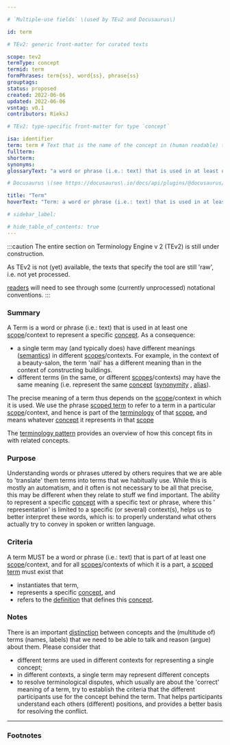 ```yaml
---

# `Multiple-use fields` \(used by TEv2 and Docusaurus\)

id: term

# TEv2: generic front-matter for curated texts

scope: tev2
termType: concept
termid: term
formPhrases: term{ss}, word{ss}, phrase{ss}
grouptags:
status: proposed
created: 2022-06-06
updated: 2022-06-06
vsntag: v0.1
contributors: RieksJ

# TEv2: type-specific front-matter for type `concept`

isa: identifier
term: term # Text that is the name of the concept in (human readable) texts.
fullterm:
shorterm:
synonyms:
glossaryText: "a word or phrase (i.e.: text) that is used in at least one [scope](@)/context to represent a specific [concept](@)."

# Docusaurus \(see https://docusaurus\.io/docs/api/plugins/@docusaurus/plugin-content-docs#markdown-front-matter\):

title: "Term"
hoverText: "Term: a word or phrase (i.e.: text) that is used in at least one Scope/context to represent a specific Concept."

# sidebar_label:

# hide_table_of_contents: true
---
```


:::caution
The entire section on Terminology Engine v 2 (TEv2) is still under construction.

As TEv2 is not (yet) available, the texts that specify the tool are still 'raw', i.e. not yet
processed.

[readers](@) will need to see through some (currently unprocessed) notational
conventions.
:::

### Summary

A Term is a word or phrase (i.e.: text) that is used in at least one [scope](@)/context to represent
a specific [concept](@). As a consequence:

- a single term may (and typically does) have different meanings ([semantics](@)) in
  different [scopes](@)/contexts. For example, in the context of a beauty-salon, the term 'nail' has
  a different meaning than in the context of constructing buildings.
- different terms (in the same, or different [scopes](@)/contexts) may have the same meaning (i.e.
  represent the same [concept](@) ([synonymity](https://en.wikipedia.org/wiki/Synonym)
  , [alias](https://www.merriam-webster.com/dictionary/alias)).

The precise meaning of a term thus depends on the [scope](@)/context in which it is used. We use the
phrase [scoped term](@) to refer to a term in a particular [scope](@)/context, and hence is part of
the [terminology](@) of that [scope](@), and means whatever [concept](@) it represents in
that [scope](@)

The [terminology pattern](pattern-terminology@) provides an overview of how this concept fits in
with related concepts.

### Purpose

Understanding words or phrases uttered by others requires that we are able to 'translate' them terms
into terms that we habitually use. While this is mostly an automatism, and it often is not necessary
to be all that precise, this may be different when they relate to stuff we find important. The
ability to represent a specific [concept](@) with a specific text or phrase, where this '
representation' is limited to a specific (or several) context(s), helps us to better interpret these
words, which is: to properly understand what others actually try to convey in spoken or written
language.

### Criteria

A term MUST be a word or phrase (i.e.: text) that is part of at least one [scope](@)/context, and
for all [scopes](@)/contexts of which it is a part, a [scoped term](@) must exist that

- instantiates that term,
- represents a specific [concept](@), and
- refers to the [definition](@) that defines this [concept](@).

### Notes

There is an important [distinction](https://simple.wikipedia.org/wiki/Concept) between concepts and
the (multitude of) terms (names, labels) that we need to be able to talk and reason (argue) about
them. Please consider that

* different terms are used in different contexts for representing a single concept;
* in different contexts, a single term may represent different concepts
* to resolve terminological disputes, which usually are about the 'correct' meaning of a term, try
  to establish the criteria that the different participants use for the concept behind the term.
  That helps participants understand each others (different) positions, and provides a better basis
  for resolving the conflict.

---

### Footnotes

[^1]: WikiPedia has a concise [explanation of concepts](https://en.wikipedia.org/wiki/Concept). We
use the term 'concept' as
a [mental representation](https://en.wikipedia.org/wiki/Mental_representation).

[^2]: For the difference between 'Concept' and 'Term', see https://simple.wikipedia.org/wiki/Concept
.
